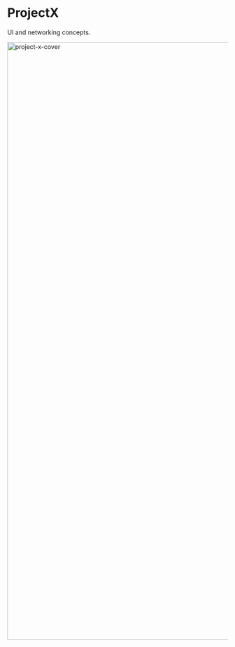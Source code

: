 # ProjectX
UI and networking concepts.

<img src="https://public.boxcloud.com/api/2.0/internal_files/304449630115/versions/320638673299/representations/png_paged_2048x2048/content/1.png?access_token=1!CLU61K9yLquUrHzSin9qZeaLUMpYHwencHtBVgIMFvJ_NpugJ9jslT3NXsI05lM4fcd9S8KS7e-A4RGI8naseRvtdis9HAD1-rO7TEPLay5ciPnTjC8RTpynPs8XgYYxGxNFuZFd6P6dcmzETQLelrFqAWACEpDo-9tTcUALsgHwQJ82y8q5xvae04RC6sh1_1brkxSM9AtCmuerHGHP2KqhJJT1NbrQOIRsCYoQmPkoLH5OOD5SbJM1sg2Ssak7pOPV3OEDUSop5sAComEs_CPu0-wBX5Uem4bAOcZyyr-AxiA6Jv3-2sQgrOvdq89Uy9dnXDIatnpv4Nik7TknaW_1QL7hhOMXhu2ZOk00laPPdYUZTUhlfnBxn5jIT8c1e_4SO-NiospNxsXG4A..&box_client_name=box-content-preview&box_client_version=1.46.0" 
alt="project-x-cover" 
width="698" 
height="1366">
